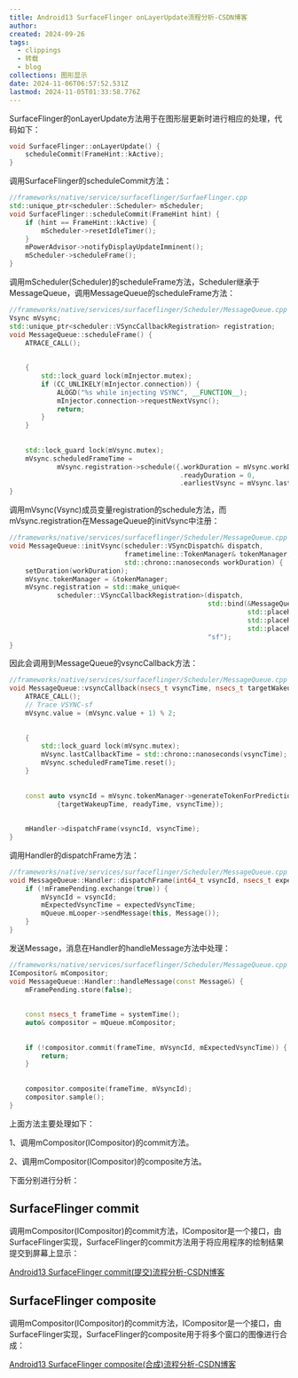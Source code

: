 ```yaml
---
title: Android13 SurfaceFlinger onLayerUpdate流程分析-CSDN博客
author: 
created: 2024-09-26
tags:
  - clippings
  - 转载
  - blog
collections: 图形显示
date: 2024-11-06T06:57:52.531Z
lastmod: 2024-11-05T01:33:58.776Z
---
```

SurfaceFlinger的onLayerUpdate方法用于在图形层更新时进行相应的处理，代码如下：

```cpp
void SurfaceFlinger::onLayerUpdate() {
    scheduleCommit(FrameHint::kActive);
}
```

调用SurfaceFlinger的scheduleCommit方法：

```cpp
//frameworks/native/service/surfaceflinger/SurfaeFlinger.cpp
std::unique_ptr<scheduler::Scheduler> mScheduler;
void SurfaceFlinger::scheduleCommit(FrameHint hint) {
    if (hint == FrameHint::kActive) {
        mScheduler->resetIdleTimer();
    }
    mPowerAdvisor->notifyDisplayUpdateImminent();
    mScheduler->scheduleFrame();
}
```

调用mScheduler(Scheduler)的scheduleFrame方法，Scheduler继承于MessageQueue，调用MessageQueue的scheduleFrame方法：

```cpp
//frameworks/native/services/surfaceflinger/Scheduler/MessageQueue.cpp
Vsync mVsync;
std::unique_ptr<scheduler::VSyncCallbackRegistration> registration;
void MessageQueue::scheduleFrame() {
    ATRACE_CALL();
 
 
    {
        std::lock_guard lock(mInjector.mutex);
        if (CC_UNLIKELY(mInjector.connection)) {
            ALOGD("%s while injecting VSYNC", __FUNCTION__);
            mInjector.connection->requestNextVsync();
            return;
        }
    }
 
 
    std::lock_guard lock(mVsync.mutex);
    mVsync.scheduledFrameTime =
            mVsync.registration->schedule({.workDuration = mVsync.workDuration.get().count(),
                                           .readyDuration = 0,
                                           .earliestVsync = mVsync.lastCallbackTime.count()});
}
```

调用mVsync(Vsync)成员变量registration的schedule方法，而mVsync.registration在MessageQueue的initVsync中注册：

```cpp
//frameworks/native/services/surfaceflinger/Scheduler/MessageQueue.cpp
void MessageQueue::initVsync(scheduler::VSyncDispatch& dispatch,
                             frametimeline::TokenManager& tokenManager,
                             std::chrono::nanoseconds workDuration) {
    setDuration(workDuration);
    mVsync.tokenManager = &tokenManager;
    mVsync.registration = std::make_unique<
            scheduler::VSyncCallbackRegistration>(dispatch,
                                                  std::bind(&MessageQueue::vsyncCallback, this,
                                                            std::placeholders::_1,
                                                            std::placeholders::_2,
                                                            std::placeholders::_3),
                                                  "sf");
}
```

因此会调用到MessageQueue的vsyncCallback方法：

```cpp
//frameworks/native/services/surfaceflinger/Scheduler/MessageQueue.cpp
void MessageQueue::vsyncCallback(nsecs_t vsyncTime, nsecs_t targetWakeupTime, nsecs_t readyTime) {
    ATRACE_CALL();
    // Trace VSYNC-sf
    mVsync.value = (mVsync.value + 1) % 2;
 
 
    {
        std::lock_guard lock(mVsync.mutex);
        mVsync.lastCallbackTime = std::chrono::nanoseconds(vsyncTime);
        mVsync.scheduledFrameTime.reset();
    }
 
 
    const auto vsyncId = mVsync.tokenManager->generateTokenForPredictions(
            {targetWakeupTime, readyTime, vsyncTime});
 
 
    mHandler->dispatchFrame(vsyncId, vsyncTime);
}
```

调用Handler的dispatchFrame方法：

```cpp
//frameworks/native/services/surfaceflinger/Scheduler/MessageQueue.cpp
void MessageQueue::Handler::dispatchFrame(int64_t vsyncId, nsecs_t expectedVsyncTime) {
    if (!mFramePending.exchange(true)) {
        mVsyncId = vsyncId;
        mExpectedVsyncTime = expectedVsyncTime;
        mQueue.mLooper->sendMessage(this, Message());
    }
}
```

发送Message，消息在Handler的handleMessage方法中处理：

```cpp
//frameworks/native/services/surfaceflinger/Scheduler/MessageQueue.cpp
ICompositor& mCompositor;
void MessageQueue::Handler::handleMessage(const Message&) {
    mFramePending.store(false);
 
 
    const nsecs_t frameTime = systemTime();
    auto& compositor = mQueue.mCompositor;
 
 
    if (!compositor.commit(frameTime, mVsyncId, mExpectedVsyncTime)) {
        return;
    }
 
 
    compositor.composite(frameTime, mVsyncId);
    compositor.sample();
}
```

上面方法主要处理如下：

1、调用mCompositor(ICompositor)的commit方法。

2、调用mCompositor(ICompositor)的composite方法。

下面分别进行分析：

## SurfaceFlinger commit

调用mCompositor(ICompositor)的commit方法，ICompositor是一个接口，由SurfaceFlinger实现，SurfaceFlinger的commit方法用于将应用程序的绘制结果提交到屏幕上显示：

[Android13 SurfaceFlinger commit(提交)流程分析-CSDN博客](/Android13%20SurfaceFlinger%20commit\(%E6%8F%90%E4%BA%A4\)%E6%B5%81%E7%A8%8B%E5%88%86%E6%9E%90-CSDN%E5%8D%9A%E5%AE%A2)

## SurfaceFlinger composite

调用mCompositor(ICompositor)的commit方法，ICompositor是一个接口，由SurfaceFlinger实现，SurfaceFlinger的composite用于将多个窗口的图像进行合成：

[Android13 SurfaceFlinger composite(合成)流程分析-CSDN博客](/Android13%20SurfaceFlinger%20composite\(%E5%90%88%E6%88%90\)%E6%B5%81%E7%A8%8B%E5%88%86%E6%9E%90-CSDN%E5%8D%9A%E5%AE%A2)
